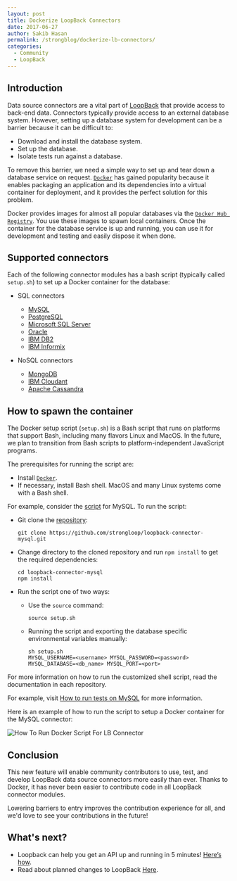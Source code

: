 ```yaml
---
layout: post
title: Dockerize LoopBack Connectors
date: 2017-06-27
author: Sakib Hasan
permalink: /strongblog/dockerize-lb-connectors/
categories:
  - Community
  - LoopBack
---
```


## Introduction

Data source connectors are a vital part of [LoopBack](http://loopback.io/) that provide access to back-end data. Connectors typically provide access to an external database system.  However, setting up a database system for development can be a barrier because it can be difficult to:

- Download and install the database system.
- Set up the database.
- Isolate tests run against a database.

To remove this barrier, we need a simple way to set up and tear down a database service on request. [`Docker`](https://www.docker.com/) has gained popularity because it enables packaging an application and its dependencies into a virtual container for deployment, and it provides the perfect solution for this problem.

Docker provides images for almost all popular databases via the [`Docker Hub Registry`](https://hub.docker.com/).  You use these images to spawn local containers. Once the container for the  database service is up and running, you can use it for development and testing and easily dispose it when done.

<!--more-->

## Supported connectors

Each of the following connector modules has a bash script (typically called `setup.sh`) to set up a Docker container for the database:

- SQL connectors
    - [MySQL](https://github.com/strongloop/loopback-connector-mysql)
    - [PostgreSQL](https://github.com/strongloop/loopback-connector-postgresql)
    - [Microsoft SQL Server](https://github.com/strongloop/loopback-connector-mssql)
    - [Oracle](https://github.com/strongloop/loopback-connector-oracle)
    - [IBM DB2](https://github.com/strongloop/loopback-connector-db2)
    - [IBM Informix](https://github.com/strongloop/loopback-connector-informix)

- NoSQL connectors
    - [MongoDB](https://github.com/strongloop/loopback-connector-mongodb)
    - [IBM Cloudant](https://github.com/strongloop/loopback-connector-cloudant)
    - [Apache Cassandra](https://github.com/strongloop/loopback-connector-cassandra)

## How to spawn the container

The Docker setup script (`setup.sh`) is a Bash script that runs on platforms that support Bash, including many flavors Linux and MacOS. In the future, we plan to transition from Bash scripts to platform-independent JavaScript programs.

The prerequisites for running the script are:
- Install [`Docker`](https://www.docker.com/).
- If necessary, install Bash shell.  MacOS and many Linux systems come with a Bash shell.

For example, consider the [script](https://github.com/strongloop/loopback-connector-mysql/blob/master/setup.sh) for MySQL. To run the script:

- Git clone the [repository](https://github.com/strongloop/loopback-connector-mysql):
  ```
  git clone https://github.com/strongloop/loopback-connector-mysql.git
  ```
- Change directory to the cloned repository and run `npm install` to get the required dependencies:
  ```
  cd loopback-connector-mysql
  npm install
  ```
- Run the script one of two ways:
  - Use the `source` command:
    ```
    source setup.sh
    ```

  - Running the script and exporting the database specific environmental variables manually:
    ```
    sh setup.sh
    MYSQL_USERNAME=<username> MYSQL_PASSWORD=<password> MYSQL_DATABASE=<db_name> MYSQL_PORT=<port>
    ```

For more information on how to run the customized shell script, read the documentation in each repository.

For example, visit [How to run tests on MySQL](https://github.com/strongloop/loopback-connector-mysql#running-tests) for more information.

Here is an example of how to run the script to setup a Docker container for the MySQL connector:

![How To Run Docker Script For LB Connector](https://strongloop.com/blog-assets/2017/06/loopback-connector-docker.png)

## Conclusion

This new feature will enable community contributors to use, test, and develop LoopBack data source connectors more easily than ever. Thanks to Docker, it has never been easier to contribute code in all LoopBack connector modules.

Lowering barriers to entry improves the contribution experience for all, and we'd love to see your contributions in the future!

## What's next?

- Loopback can help you get an API up and running in 5 minutes! [Here’s how](https://developer.ibm.com/apiconnect/2017/03/09/loopback-in-5-minutes/).
- Read about planned changes to LoopBack [Here](https://strongloop.com/strongblog/announcing-loopback-next/).

